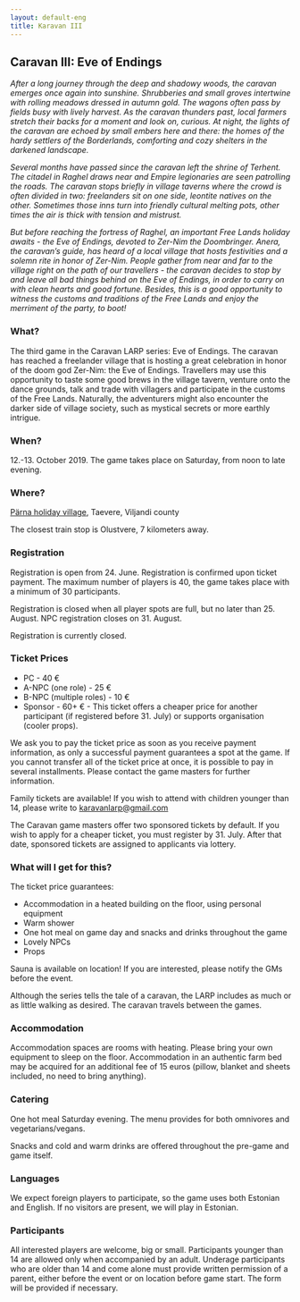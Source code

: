 ```yaml
---
layout: default-eng
title: Karavan III
---
```

## Caravan III: Eve of Endings

_After a long journey through the deep and shadowy woods, the caravan emerges once again into sunshine. Shrubberies and small groves intertwine with rolling meadows dressed in autumn gold. The wagons often pass by fields busy with lively harvest. As the caravan thunders past, local farmers stretch their backs for a moment and look on, curious. At night, the lights of the caravan are echoed by small embers here and there: the homes of the hardy settlers of the Borderlands, comforting and cozy shelters in the darkened landscape._

_Several months have passed since the caravan left the shrine of Terhent. The citadel in Raghel draws near and Empire legionaries are seen patrolling the roads. The caravan stops briefly in village taverns where the crowd is often divided in two: freelanders sit on one side, leontite natives on the other. Sometimes those inns turn into friendly cultural melting pots, other times the air is thick with tension and mistrust._

_But before reaching the fortress of Raghel, an important Free Lands holiday awaits - the Eve of Endings, devoted to Zer-Nim the Doombringer. Anera, the caravan’s guide, has heard of a local village that hosts festivities and a solemn rite in honor of Zer-Nim. People gather from near and far to the village right on the path of our travellers - the caravan decides to stop by and leave all bad things behind on the Eve of Endings, in order to carry on with clean hearts and good fortune. Besides, this is a good opportunity to witness the customs and traditions of the Free Lands and enjoy the merriment of the party, to boot!_

### What?

The third game in the Caravan LARP series: Eve of Endings. The caravan has reached a freelander village that is hosting a great celebration in honor of the doom god Zer-Nim: the Eve of Endings. Travellers may use this opportunity to taste some good brews in the village tavern, venture onto the dance grounds, talk and trade with villagers and participate in the customs of the Free Lands. Naturally, the adventurers might also encounter the darker side of village society, such as mystical secrets or more earthly intrigue.

### When?

12.-13. October 2019. The game takes place on Saturday, from noon to late evening.

### Where?

[Pärna holiday village](https://goo.gl/maps/W3ykQL12H2w19aLM6), Taevere, Viljandi county

The closest train stop is Olustvere, 7 kilometers away.

### Registration

Registration is open from 24. June. Registration is confirmed upon ticket payment. The maximum number of players is 40, the game takes place with a minimum of 30 participants.

Registration is closed when all player spots are full, but no later than 25. August. NPC registration closes on 31. August.

Registration is currently closed.

### Ticket Prices

* PC - 40 €
* A-NPC (one role) - 25 €
* B-NPC (multiple roles) - 10 €
* Sponsor - 60+ € - This ticket offers a cheaper price for another participant (if registered before 31. July) or supports organisation (cooler props).

We ask you to pay the ticket price as soon as you receive payment information, as only a successful payment guarantees a spot at the game. If you cannot transfer all of the ticket price at once, it is possible to pay in several installments. Please contact the game masters for further information.

Family tickets are available! If you wish to attend with children younger than 14, please write to karavanlarp@gmail.com

The Caravan game masters offer two sponsored tickets by default. If you wish to apply for a cheaper ticket, you must register by 31. July. After that date, sponsored tickets are assigned to applicants via lottery.

### What will I get for this?

The ticket price guarantees:

* Accommodation in a heated building on the floor, using personal equipment
* Warm shower
* One hot meal on game day and snacks and drinks throughout the game
* Lovely NPCs
* Props

Sauna is available on location! If you are interested, please notify the GMs before the event.

Although the series tells the tale of a caravan, the LARP includes as much or as little walking as desired. The caravan travels between the games.

### Accommodation

Accommodation spaces are rooms with heating. Please bring your own equipment to sleep on the floor. Accommodation in an authentic farm bed may be acquired for an additional fee of 15 euros (pillow, blanket and sheets included, no need to bring anything).

### Catering

One hot meal Saturday evening. The menu provides for both omnivores and vegetarians/vegans.

Snacks and cold and warm drinks are offered throughout the pre-game and game itself.

### Languages

We expect foreign players to participate, so the game uses both Estonian and English. If no visitors are present, we will play in Estonian.

### Participants

All interested players are welcome, big or small. Participants younger than 14 are allowed only when accompanied by an adult. Underage participants who are older than 14 and come alone must provide written permission of a parent, either before the event or on location before game start. The form will be provided if necessary.
